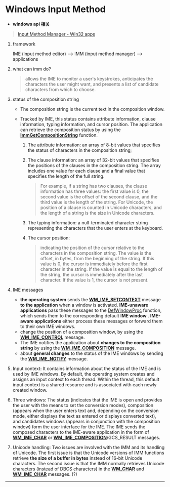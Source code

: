 # Windows Input Method

- **windows api 相关**

> [Input Method Manager - Win32 apps](https://docs.microsoft.com/en-us/windows/win32/intl/input-method-manager)

1. framework

   IME (input method editor) --> IMM (input method manager) --> applications

2. what can imm do?

   > allows the IME to monitor a user's keystrokes, anticipates the characters the user might want, and presents a list of candidate characters from which to choose.

3. status of the composition string

   - The composition string is the current text in the composition window. 

   - Tracked by IME, this status contains attribute information, clause information, typing information, and cursor position. The application can retrieve the composition status by using the [**ImmGetCompositionString**](https://docs.microsoft.com/en-us/windows/desktop/api/Imm/nf-imm-immgetcompositionstringa) function.

     1. The attribute information: an array of 8-bit values that specifies the status of characters in the composition string;

     2. The clause information: an array of 32-bit values that specifies the positions of the clauses in the composition string. The array includes one value for each clause and a final value that specifies the length of the full string.

        > For example, if a string has two clauses, the clause information has three values: the first value is 0, the second value is the offset of the second clause, and the third value is the length of the string. For Unicode, the position of a clause is counted in Unicode characters, and the length of a string is the size in Unicode characters.

     3. The typing information: a null-terminated character string representing the characters that the user enters at the keyboard.

     4. The cursor position: 

        > indicating the position of the cursor relative to the characters in the composition string. The value is the offset, in bytes, from the beginning of the string. If this value is 0, the cursor is immediately before the first character in the string. If the value is equal to the length of the string, the cursor is immediately after the last character. If the value is 1, the cursor is not present.

4. IME messages
   - **the operating system** sends the **[WM_IME_SETCONTEXT](https://docs.microsoft.com/en-us/windows/win32/intl/wm-ime-setcontext)** message **to the application**  when a window is activated. **IME-unaware applications**  pass these messages to the [DefWindowProc](https://docs.microsoft.com/en-us/windows/desktop/api/winuser/nf-winuser-defwindowproca) function, which sends them to the corresponding default **IME window** . **IME-aware applications**  either process these messages or forward them to their own IME windows.
   - change the position of a composition window, by using the **[WM_IME_CONTROL](https://docs.microsoft.com/en-us/windows/win32/intl/wm-ime-control)** message. 
   - The IME notifies the application about **changes to the composition string**  by using the **[WM_IME_COMPOSITION](https://docs.microsoft.com/en-us/windows/win32/intl/wm-ime-composition)** message.
   - about **general changes**  to the status of the IME windows by sending the **[WM_IME_NOTIFY](https://docs.microsoft.com/en-us/windows/win32/intl/wm-ime-notify)** message.

5. Input context:  It contains information about the status of the IME and is used by IME windows. By default, the operating system creates and assigns an input context to each thread. Within the thread, this default input context is a shared resource and is associated with each newly created window.

6. Three windows: The status (indicates that the IME is open and provides the user with the means to set the conversion modes),  composition (appears when the user enters text and, depending on the conversion mode, either displays the text as entered or displays converted text), and candidates windows (appears in conjunction with the composition window) form the user interface for the IME. The IME sends the composed characters to the IME-aware application in the form of **[WM_IME_CHAR](https://docs.microsoft.com/en-us/windows/win32/intl/wm-ime-char)** or **[WM_IME_COMPOSITION](https://docs.microsoft.com/en-us/windows/win32/intl/wm-ime-composition)**/GCS_RESULT messages. 
7. Unicode handling: Two issues are involved with the IMM and its handling of Unicode. The first issue is that the Unicode versions of IMM functions retrieve **the size of a buffer in bytes** instead of 16-bit Unicode characters. The second issue is that the IMM normally retrieves Unicode characters (instead of DBCS characters) in the [**WM_CHAR**](https://docs.microsoft.com/en-us/windows/win32/inputdev/wm-char) and [**WM_IME_CHAR**](https://docs.microsoft.com/en-us/windows/win32/intl/wm-ime-char) messages. (?)

---



